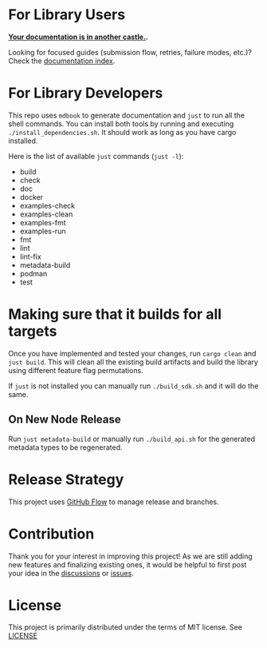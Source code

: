 # For Library Users

**[Your documentation is in another castle.](https://github.com/availproject/avail-rust/blob/main/client/README.md).**

Looking for focused guides (submission flow, retries, failure modes, etc.)?
Check the [documentation index](docs/README.md).

# For Library Developers

This repo uses `mdbook` to generate documentation and `just` to run all the
shell commands. You can install both tools by running and executing
`./install_dependencies.sh`. It should work as long as you have cargo installed.

Here is the list of available `just` commands (`just -l`):
- build
- check
- doc
- docker
- examples-check
- examples-clean
- examples-fmt
- examples-run
- fmt
- lint
- lint-fix
- metadata-build
- podman
- test

# Making sure that it builds for all targets

Once you have implemented and tested your changes, run `cargo clean` and
`just build`. This will clean all the existing build artifacts and build the
library using different feature flag permutations.

If `just` is not installed you can manually run `./build_sdk.sh` and it will do
the same.

## On New Node Release

Run `just metadata-build` or manually run `./build_api.sh` for the generated
metadata types to be regenerated.

# Release Strategy

This project uses [GitHub Flow](https://www.alexhyett.com/git-flow-github-flow/)
to manage release and branches.

# Contribution

Thank you for your interest in improving this project! As we are still adding
new features and finalizing existing ones, it would be helpful to first post
your idea in the
[discussions](https://github.com/availproject/avail-rust/discussions) or
[issues](https://github.com/availproject/avail-rust/issues).

# License
This project is primarily distributed under the terms of MIT license.
See [LICENSE](https://github.com/availproject/avail-rust/blob/main/LICENSE) 
